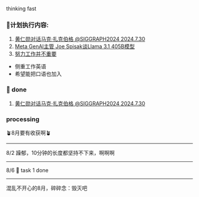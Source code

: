 thinking fast
### 🍄计划执行内容:
1.  [黄仁勋对话马克·扎克伯格 @SIGGRAPH2024 2024.7.30](https://www.bilibili.com/video/BV1xH4y1c7dG/)
2.  [Meta GenAI主管 Joe Spisak谈Llama 3.1 405B模型](https://www.bilibili.com/video/BV1vZ421N7KQ/)
3.  [努力工作并不重要](https://www.bilibili.com/video/BV1ey411i7yX/)

- 侧重工作英语
- 希望能把口语也加入
  
### 🫶 done
1. [黄仁勋对话马克·扎克伯格 @SIGGRAPH2024 2024.7.30](https://www.bilibili.com/video/BV1xH4y1c7dG/)


### processing




🪴8月要有收获啊🪴

----
8/2 
躁郁，10分钟的长度都坚持不下来，啊啊啊

----
8/6
🎉 task 1 done

----
混乱不开心的8月，碎碎念：毁灭吧
